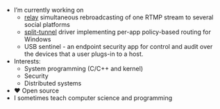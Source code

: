 - I’m currently working on
  - [relay](https://github.com/Zensey/joy5/tree/relay) simultaneous rebroadcasting of one RTMP stream to several social platforms
  - [split-tunnel](https://github.com/Zensey/split-tunnel) driver implementing per-app policy-based routing for Windows
  - USB sentinel - an endpoint security app for control and audit over the devices that a user plugs-in to a host.
- Interests:
  - System programming (C/C++ and kernel)
  - Security
  - Distributed systems
- ❤️ Open source
- I sometimes teach computer science and programming
